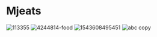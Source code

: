 # Mjeats
![113355](https://user-images.githubusercontent.com/74093664/124804917-706a0d00-df78-11eb-8cf0-0909c3bd5c8e.jpg)
![4244814-food](https://user-images.githubusercontent.com/74093664/124804931-74962a80-df78-11eb-8b17-2b40bdad6304.jpg)
![1543608495451](https://user-images.githubusercontent.com/74093664/124804936-75c75780-df78-11eb-9be6-4ae9282efb52.jpeg)
![abc copy](https://user-images.githubusercontent.com/74093664/124804939-75c75780-df78-11eb-9f00-444e5c1c3485.jpg)
